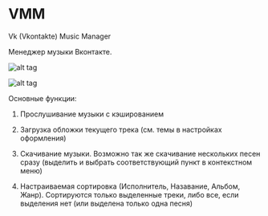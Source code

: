 VMM
===

Vk (Vkontakte) Music Manager


Менеджер музыки Вконтакте.

![alt tag](https://hsto.org/files/a1b/f2e/316/a1bf2e316beb47df9850dceb00dbfd4d.png)

![alt tag](https://habrastorage.org/files/b8d/431/13d/b8d43113d7b5446bbd1352d0c27895aa.png)


Основные функции:

1. Прослушивание музыки с кэшированием

2. Загрузка обложки текущего трека (см. темы в настройках оформления)

3. Скачивание музыки. Возможно так же скачивание нескольких песен сразу (выделить и выбрать соответствующий пункт в контекстном меню)

4.  Настраиваемая сортировка (Исполнитель, Назавание, Альбом, Жанр). Сортируются только выделенные треки, либо все, если выделения нет (или выделена только одна песня)
